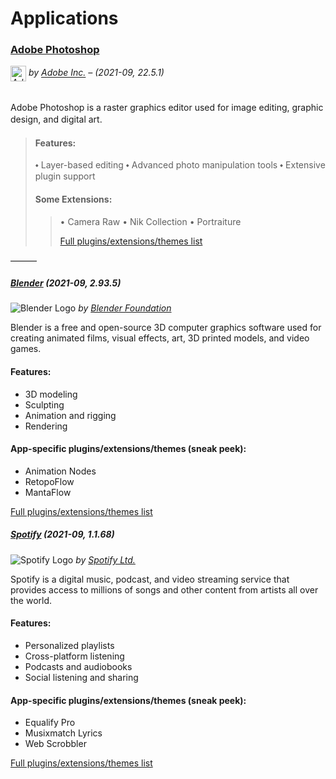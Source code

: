 # Applications

### [Adobe Photoshop](https://www.adobe.com/products/photoshop.html)
<div><h6 style="margin-top: 0;"><img src="https://upload.wikimedia.org/wikipedia/commons/thumb/a/af/Adobe_Photoshop_CC_icon.svg/1200px-Adobe_Photoshop_CC_icon.svg.png" alt="Adobe Photoshop Logo" width="25" style="vertical-align: middle;"> <i>by <a href="https://www.adobe.com">Adobe Inc.</a></i> – (2021-09, 22.5.1)</h6></div>

Adobe Photoshop is a raster graphics editor used for image editing, graphic design, and digital art.
ㅤㅤ 
> #### Features:
> ⬩ Layer-based editing
> ⬩ Advanced photo manipulation tools
> ⬩ Extensive plugin support
> 
> #### Some Extensions:
> > • Camera Raw
> > • Nik Collection
> > • Portraiture
> > 
> > [Full plugins/extensions/themes list](https://exchange.adobe.com/creativecloud/photography?filters=adobe-photoshop-cc&order=popularity)

———

##### [Blender](https://www.blender.org/) (2021-09, 2.93.5)
![Blender Logo](https://upload.wikimedia.org/wikipedia/commons/thumb/0/0c/Blender_logo_no_text.svg/1024px-Blender_logo_no_text.svg.png) *by [Blender Foundation](https://www.blender.org/foundation/)*

Blender is a free and open-source 3D computer graphics software used for creating animated films, visual effects, art, 3D printed models, and video games.

#### Features:
- 3D modeling
- Sculpting
- Animation and rigging
- Rendering

#### App-specific plugins/extensions/themes (sneak peek):
- Animation Nodes
- RetopoFlow
- MantaFlow

[Full plugins/extensions/themes list](https://blendermarket.com/categories/blender?sortBy=popular)

##### [Spotify](https://www.spotify.com/) (2021-09, 1.1.68)
![Spotify Logo](https://upload.wikimedia.org/wikipedia/commons/thumb/1/19/Spotify_logo_without_text.svg/768px-Spotify_logo_without_text.svg.png) *by [Spotify Ltd.](https://www.spotify.com)*

Spotify is a digital music, podcast, and video streaming service that provides access to millions of songs and other content from artists all over the world.

#### Features:
- Personalized playlists
- Cross-platform listening
- Podcasts and audiobooks
- Social listening and sharing

#### App-specific plugins/extensions/themes (sneak peek):
- Equalify Pro
- Musixmatch Lyrics
- Web Scrobbler

[Full plugins/extensions/themes list](https://community.spotify.com/t5/Spotify-Ideas/ct-p/newideas)

